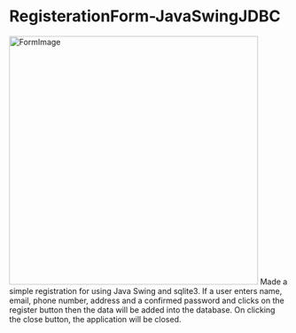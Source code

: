 # RegisterationForm-JavaSwingJDBC
<img width="449" alt="FormImage" src="https://user-images.githubusercontent.com/71868334/214814130-637592f8-504d-4073-a718-e66e9ebd02d2.png">
Made a simple registration for using Java Swing and sqlite3. If a user enters name, email, phone number, address and a confirmed password and clicks on the register button then the data will be added into the database. 
On clicking the close button, the application will be closed.
